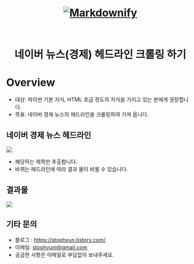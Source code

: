 <h1 align="center">
  <br>
  <a href="https://news.naver.com/main/main.nhn?mode=LSD&mid=shm&sid1=101"><img src="https://user-images.githubusercontent.com/43984584/53391254-213f6500-39d9-11e9-9611-4346396738a0.png" alt="Markdownify" width=""></a>
  <br>
  
  <br>
</h1>

<h1 align="center"> 네이버 뉴스(경제) 헤드라인 크롤링 하기
</p>

# Overview

- 대상: 파이썬 기본 지식, HTML 초급 정도의 지식을 가지고 있는 분에게 권장합니다.
- 목표: 네이버 경제 뉴스의 헤드라인을 크롤링하여 가져 옵니다.

## 네이버 경제 뉴스 헤드라인

<img src="https://user-images.githubusercontent.com/43984584/53391264-2a303680-39d9-11e9-8b25-2c22f391fa3f.png">

- 해당하는 제목만 추출합니다.
- 바뀌는 헤드라인에 따라 결과 물이 바뀔 수 있습니다.

## 결과물

<img src="https://user-images.githubusercontent.com/43984584/53391452-bf332f80-39d9-11e9-96b2-1b163160eb02.png">

## 기타 문의

- 블로그 : https://stophyun.tistory.com/
- 이메일: stophyuni@gmail.com
- 궁금한 사항은 이메일로 부담없이 보내주세요.
